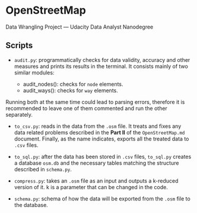 # OpenStreetMap
Data Wrangling Project — Udacity Data Analyst Nanodegree

## Scripts
* `audit.py`: programmatically checks for data validity, accuracy and other measures and prints its results in the terminal. It consists mainly of two similar modules:

  * audit_nodes(): checks for `node` elements.
  * audit_ways(): checks for `way` elements.

Running both at the same time could lead to parsing errors, therefore it is recommended to leave one of them commented and run the other separately.

* `to_csv.py`: reads in the data from the `.osm` file. It treats and fixes any data related problems described in the **Part II** of the `OpenStreetMap.md` document. Finally, as the name indicates, exports all the treated data to `.csv` files.

* `to_sql.py`: after the data has been stored in `.csv` files, `to_sql.py` creates a database `osm.db` and the necessary tables matching the structure described in `schema.py`.

* `compress.py`: takes an `.osm` file as an input and outputs a k-reduced version of it. k is a parameter that can be changed in the code.

* `schema.py`: schema of how the data will be exported from the `.osm` file to the database.
